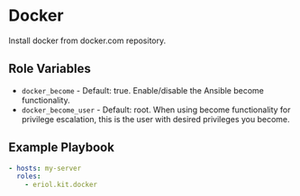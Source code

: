 # Docker

Install docker from docker.com repository.

## Role Variables

* `docker_become` - Default: true. Enable/disable the Ansible become
  functionality.
* `docker_become_user` - Default: root. When using become functionality for
  privilege escalation, this is the user with desired privileges you become.

## Example Playbook

```yaml
- hosts: my-server
  roles:
    - eriol.kit.docker
```
